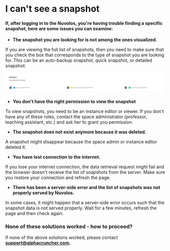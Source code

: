 # I can't see a snapshot

#### If, after logging in to the Nuvolos, you're having trouble finding a specific snapshot, here are some issues you can examine:

* **The snapshot you are looking for is not among the ones visualized.**

If you are viewing the full list of snapshots, then you need to make sure that you check the box that corresponds to the type of snapshot you are looking for. This can be an auto-backup snapshot, quick snapshot, or detailed snapshot:

![](../../.gitbook/assets/screen-shot-2020-06-11-at-10.35.49-am.png)

* **You don't have the right permission to view the snapshot**

To view snapshots, you need to be an instance editor or viewer. If you don't have any of these roles, contact the space administrator \(professor, teaching assistant, etc.\) and ask her to grant you permission.

* **The snapshot does not exist anymore because it was deleted.**

A snapshot might disappear because the space admin or instance editor deleted it.

* **You have lost connection to the internet.**

If you lose your internet connection, the data retrieval request might fail and the browser doesn't receive the list of snapshots from the server. Make sure you restore your connection and refresh the page.

* **There has been a server-side error and the list of snapshots was not properly served by Nuvolos.**

In some cases, it might happen that a server-side error occurs such that the snapshot data is not served properly. Wait for a few minutes, refresh the page and then check again.  


### None of these solutions worked - how to proceed?

If none of the above solutions worked, please contact **support@alphacruncher.com.**


